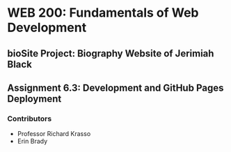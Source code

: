 <h1>WEB 200: Fundamentals of Web Development</h1>
<h2>bioSite Project: Biography Website of Jerimiah Black</h2>
<h2>Assignment 6.3: Development and GitHub Pages Deployment</h2>
<h3>Contributors</h3>
<ul>
    <li>Professor Richard Krasso</li>
    <li>Erin Brady</li>
</ul>

